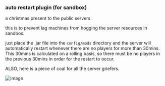 ### auto restart plugin (for sandbox)

a christmas present to the public servers.

this is to prevent lag machines from hogging the server resources in sandbox.

just place the .jar file into the `config/mods` directory and the server will automatically restart whenever there are no players for more than 30mins.
This 30mins is calculated on a rolling basis, so there must be no players in the previous 30mins in order for the restart to occur.


ALSO, here is a piece of coal for all the server griefers.

![image](https://github.com/alexpvpmindustry/RestartServer/assets/67626131/76585ede-b671-4d61-896c-c46da9204a74)
